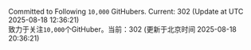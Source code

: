 Committed to Following `10,000` GitHubers. Current: <!-- FOLLOWING_COUNT -->302<!-- FOLLOWING_COUNT --> (Update at UTC <!-- LAST_UPDATED -->2025-08-18 12:36:21<!-- LAST_UPDATED -->)<br>
致力于关注`10,000`个GitHuber。当前：<!-- FOLLOWING_COUNT -->302<!-- FOLLOWING_COUNT --> (更新于北京时间 <!-- LAST_UPDATED_CST -->2025-08-18 20:36:21<!-- LAST_UPDATED_CST -->)
